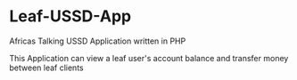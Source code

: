 # Leaf-USSD-App
Africas Talking USSD Application written in PHP 

This Application can view a leaf user's account balance and transfer money between leaf clients
